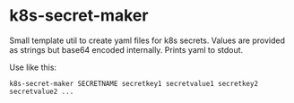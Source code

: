 # k8s-secret-maker

Small template util to create yaml files for k8s secrets. Values are provided as
strings but base64 encoded internally. Prints yaml to stdout.

Use like this:

```
k8s-secret-maker SECRETNAME secretkey1 secretvalue1 secretkey2 secretvalue2 ...
```


